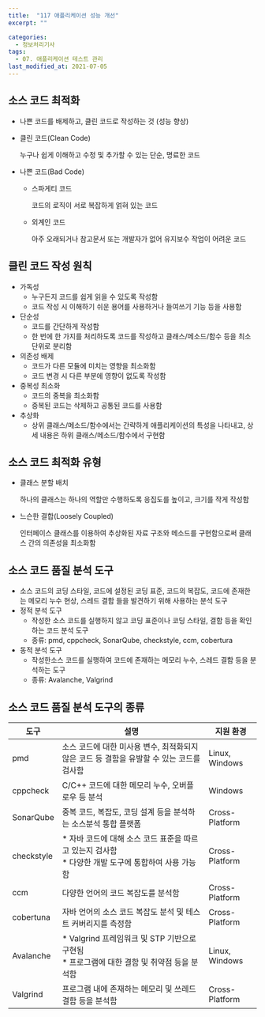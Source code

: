 ```yaml
---
title:  "117 애플리케이션 성능 개선"
excerpt: ""

categories:
  - 정보처리기사
tags:
  - 07. 애플리케이션 테스트 관리
last_modified_at: 2021-07-05
---
```




## 소스 코드 최적화

+ 나쁜 코드를 배제하고, 클린 코드로 작성하는 것 (성능 향상)

+ 클린 코드(Clean Code)

  누구나 쉽게 이해하고 수정 및 추가할 수 있는 단순, 명료한 코드

+ 나쁜 코드(Bad Code)

  + 스파게티 코드

    코드의 로직이 서로 복잡하게 얽혀 있는 코드

  + 외계인 코드

    아주 오래되거나 참고문서 또는 개발자가 없어 유지보수 작업이 어려운 코드





## 클린 코드 작성 원칙

+ 가독성
  + 누구든지 코드를 쉽게 읽을 수 있도록 작성함
  + 코드 작성 시 이해하기 쉬운 용어를 사용하거나 들여쓰기 기능 등을 사용함
+ 단순성
  + 코드를 간단하게 작성함
  + 한 번에 한 가지를 처리하도록 코드를 작성하고 클래스/메소드/함수 등을 최소 단위로 분리함
+ 의존성 배제
  + 코드가 다른 모듈에 미치는 영향을 최소화함
  + 코드 변경 시 다른 부분에 영향이 없도록 작성함
+ 중복성 최소화
  + 코드의 중복을 최소화함
  + 중복된 코드는 삭제하고 공통된 코드를 사용함
+ 추상화
  + 상위 클래스/메소드/함수에서는 간략하게 애플리케이션의 특성을 나타내고, 상세 내용은 하위 클래스/메소드/함수에서 구현함





## 소스 코드 최적화 유형

+ 클래스 분할 배치

  하나의 클래스는 하나의 역할만 수행하도록 응집도를 높이고, 크기를 작게 작성함

+ 느슨한 결합(Loosely Coupled)

  인터페이스 클래스를 이용하여 추상화된 자료 구조와 메소드를 구현함으로써 클래스 간의 의존성을 최소화함





## 소스 코드 품질 분석 도구

+ 소스 코드의 코딩 스타일, 코드에 설정된 코딩 표준, 코드의 복잡도, 코드에 존재한는 메모리 누수 현상, 스레드 결함 들을 발견하기 위해 사용하는 분석 도구
+ 정적 분석 도구
  + 작성한 소스 코드를 실행하지 않고 코딩 표준이나 코딩 스타일, 결함 등을 확인하는 코드 분석 도구
  + 종류: pmd, cppcheck, SonarQube, checkstyle, ccm, cobertura
+ 동적 분석 도구
  + 작성한소스 코드를 실행하여 코드에 존재하는 메모리 누수, 스레드 결함 등을 분석하는 도구
  + 종류: Avalanche, Valgrind



## 소스 코드 품질 분석 도구의 종류

| 도구       | 설명                                                         | 지원 환경      |
| ---------- | ------------------------------------------------------------ | -------------- |
| pmd        | 소스 코드에 대한 미사용 변수, 최적화되지 않은 코드 등 결함을 유발할 수 있는 코드를 검사함 | Linux, Windows |
| cppcheck   | C/C++ 코드에 대한 메모리 누수, 오버플로우 등 분석            | Windows        |
| SonarQube  | 중복 코드, 복잡도, 코딩 설계 등을 분석하는 소스분석 통합 플랫폼 | Cross-Platform |
| checkstyle | * 자바 코드에 대해 소스 코드 표준을 따르고 있는지 검사함<br>* 다양한 개발 도구에 통합하여 사용 가능함 | Cross-Platform |
| ccm        | 다양한 언어의 코드 복잡도를 분석함                           | Cross-Platform |
| cobertuna  | 자바 언어의 소스 코드 복잡도 분석 및 테스트 커버리지를 측정함 | Cross-Platform |
| Avalanche  | * Valgrind 프레임워크 및 STP 기반으로 구현됨<br>* 프로그램에 대한 결함 및 취약점 등을 분석함 | Linux, Windows |
| Valgrind   | 프로그램 내에 존재하는 메모리 및 쓰레드 결함 등을 분석함     | Cross-Platform |

